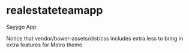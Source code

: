 # realestateteamapp
Sayygo App


Notice that vendor/bower-assets/dist/css includes extra.less to bring in extra features for Metro theme

